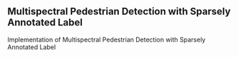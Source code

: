 ##  Multispectral Pedestrian Detection with Sparsely Annotated Label

Implementation of Multispectral Pedestrian Detection with Sparsely Annotated Label
